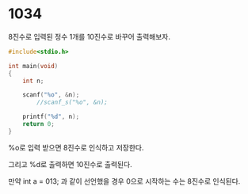 # 1034

8진수로 입력된 정수 1개를 10진수로 바꾸어 출력해보자.

```c
#include<stdio.h>

int main(void)
{
	int n;

	scanf("%o", &n);
		//scanf_s("%o", &n);

	printf("%d", n);
	return 0;
}
```
%o로 입력 받으면 8진수로 인식하고 저장한다.

그리고 %d로 출력하면 10진수로 출력된다.

만약 int a = 013; 과 같이 선언했을 경우 0으로 시작하는 수는 8진수로 인식된다.